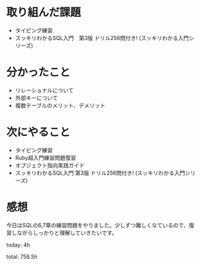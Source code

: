 #  取り組んだ課題
- タイピング練習
- スッキリわかるSQL入門　第3版 ドリル256問付き! (スッキリわかる入門シリーズ)


# 分かったこと
- リレーショナルについて
- 外部キーについて
- 複数テーブルのメリット、デメリット
  

# 次にやること
- タイピング練習
- Ruby超入門練習問題復習
- オブジェクト指向実践ガイド
- スッキリわかるSQL入門 第3版 ドリル256問付き! (スッキリわかる入門シリーズ)



# 感想
今日はSQLの6,7章の練習問題をやりました。少しずつ難しくなているので、復習しながらしっかりと理解していきたいです。


today: 4h

total: 758.5h
